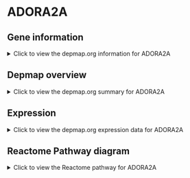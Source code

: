 <h1>ADORA2A</h1>

<h2>Gene information</h2>
<details>
  <summary>Click to view the depmap.org information for ADORA2A</summary>
  <p><a href="https://depmap.org/portal/gene/ADORA2A?tab=about" target="_BLANK">Open page in a new tab...</a></p>
  <iframe src="https://depmap.org/portal/gene/ADORA2A?tab=about" style="border:none;width:100%;height:800px"></iframe>
</details>

<h2>Depmap overview</h2>
<details>
  <summary>Click to view the depmap.org summary for ADORA2A</summary>
  <p><a href="https://depmap.org/portal/gene/ADORA2A?tab=overview" target="_BLANK">Open page in a new tab...</a></p>
  <iframe src="https://depmap.org/portal/gene/ADORA2A?tab=overview" style="border:none;width:100%;height:800px"></iframe>
</details>

<h2>Expression</h2>
<details>
  <summary>Click to view the depmap.org expression data for ADORA2A</summary>
  <p><a href="https://depmap.org/portal/gene/ADORA2A?tab=characterization" target="_BLANK">Open page in a new tab...</a></p>
  <iframe src="https://depmap.org/portal/gene/ADORA2A?tab=characterization" style="border:none;width:100%;height:800px"></iframe>
</details>



<h2>Reactome Pathway diagram</h2>
<details>
  <summary>Click to view the Reactome pathway for ADORA2A</summary>
  <p><a href="https://reactome.org/PathwayBrowser/#/R-HSA-5683826" target="_BLANK">Open page in a new tab...</a></p>
  <p>Surfactant metabolism</p>
<iframe src="https://reactome.org/PathwayBrowser/#/R-HSA-5683826" style="border:none;width:100%;height:800px"></iframe>
</details>



